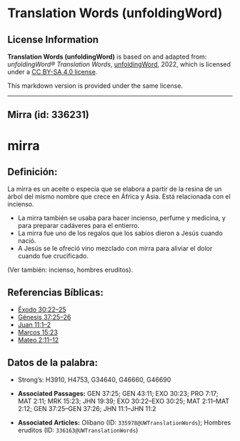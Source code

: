 # Translation Words (unfoldingWord)

## License Information

**Translation Words (unfoldingWord)** is based on and adapted from: _unfoldingWord® Translation Words_, [unfoldingWord](https://unfoldingword.org/utw), 2022, which is licensed under a [CC BY-SA 4.0 license](https://creativecommons.org/licenses/by-sa/4.0/legalcode.en).

This markdown version is provided under the same license.



--------------------------------

## Mirra (id: 336231)

mirra
=====

Definición:
-----------

La mirra es un aceite o especia que se elabora a partir de la resina de un árbol del mismo nombre que crece en África y Asia. Está relacionada con el incienso.

* La mirra también se usaba para hacer incienso, perfume y medicina, y para preparar cadáveres para el entierro.
* La mirra fue uno de los regalos que los sabios dieron a Jesús cuando nació.
* A Jesús se le ofreció vino mezclado con mirra para aliviar el dolor cuando fue crucificado.

(Ver también: incienso, hombres eruditos).

Referencias Bíblicas:
---------------------

* [Éxodo 30:22–25](https://ref.ly/Exod30:22-Exod30:25)
* [Génesis 37:25–26](https://ref.ly/Gen37:25-Gen37:26)
* [Juan 11:1–2](https://ref.ly/John11:1-John11:2)
* [Marcos 15:23](https://ref.ly/Mark15:23)
* [Mateo 2:11–12](https://ref.ly/Matt2:11-Matt2:12)

Datos de la palabra:
--------------------

* Strong’s: H3910, H4753, G34640, G46660, G46690

* **Associated Passages:** GEN 37:25; GEN 43:11; EXO 30:23; PRO 7:17; MAT 2:11; MRK 15:23; JHN 19:39; EXO 30:22–EXO 30:25; MAT 2:11–MAT 2:12; GEN 37:25–GEN 37:26; JHN 11:1–JHN 11:2
* **Associated Articles:** Olíbano (ID: `335978@UWTranslationWords`); Hombres eruditos (ID: `336163@UWTranslationWords`)

